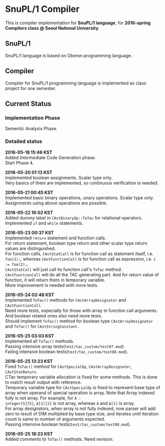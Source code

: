 # SnuPL/1 Compiler
This is compiler implementation for **SnuPL/1 language**,
for **2016-spring Compilers class @ Seoul National University**.

## SnuPL/1
SnuPL/1 language is based on Oberon programming language.  

## Compiler
Compiler for SnuPL/1 programming language is implemented as
class project for one semester.

## Current Status

### Implementation Phase
Sementic Analysis Phase.  
  
### Detailed status
**2016-05-18 15:46 KST**  
Added Intermediate Code Generation phase.  
Start Phase 4.  
  
**2016-05-20 01:13 KST**  
Implemented boolean assignments. Scalar type only.  
Very basics of them are implemented, so continuous verification is needed.  
  
**2016-05-21 00:45 KST**  
Implemented basic binary operations, unary operations. Scalar type only.  
Assignments using above operations are possible.  
  
**2016-05-22 16:02 KST**  
Added dummy label in <code>CAstBinaryOp::ToTac</code> for relational operators.  
Implemented <code>if</code> and <code>while</code> statements.  
  
**2016-05-23 00:37 KST**  
Implemented <code>return</code> statement and function calls.  
For return statement, boolean type return and other scalar type return values are distinguished.  
For function calls, <code>CAstStatCall</code> is for function call as statement itself, i.e. <code>foo(1);</code>,
whereas <code>CAstFunctionCall</code> is for function call as expression, i.e. <code>i := foo(2);</code>.  
<code>CAstStatCall</code> will just call its function call's <code>ToTac</code> method.  
<code>CAstFunctionCall</code> will do all the TAC generating part. And for return value of function, it will return them in temporary variable.  
More improvement is needed with more tests.  
  
**2016-05-24 02:48 KST**  
Implemented <code>ToTac()</code> methods for <code>CAstArrayDesignator</code> and <code>CAstFunctionCall</code>.  
Need more tests, especially for those with array in function call arguments. And boolean related ones also need more tests.  
Should implement <code>ToTac()</code> method for boolean type <code>CAstArrayDesignator</code> and <code>ToTac()</code> for <code>CAstStringConstant</code>.  
  
**2016-05-25 03:03 KST**  
Implemented all <code>ToTac()</code> methods.  
Passing intensive array tests(<code>test/tac_custom/test07.mod</code>).  
Failing intensive boolean tests(<code>test/tac_custom/test08.mod</code>).  
  
**2016-05-25 13:23 KST**  
Fixed <code>ToTac()</code> method for <code>CAstSpecialOp</code>, <code>CAstArrayDesignator</code>, <code>CAstStatReturn</code>.  
CTac temporary variable allocation is fixed for some methods.  This is done to match result output with reference.  
Temporary variable type for <code>CAstSpecialOp</code> is fixed to represent base type of array when operand of special operation is array. Note that Array indexed fully is not array.
For example, for <code>A : integer[5][5]</code>, <code>A[1][2]</code> is not array, whereas <code>A</code> and <code>A[1]</code> is array.  
For array designators, when array is not fully indexed, now parser will add zero to result of DIM multiplied by base type size, and iterates until iteration count is same to number of arguments expected.  
Passing intensive boolean tests(<code>test/tac_custom/test08.mod</code>).  
  
**2016-05-25 18:23 KST**  
Added comments to <code>ToTac()</code> methods. Need revision.